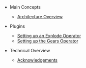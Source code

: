 
- Main Concepts

  * [Architecture Overview](arch-overview.md)


- Plugins
  * [Setting up an Explode Operator](tutorials/setup-explode.md)
  * [Setting up the Gears Operator](tutorials/setup-gears.md)

- Technical Overview
  * [Acknowledgements](acknowledgements.md)

